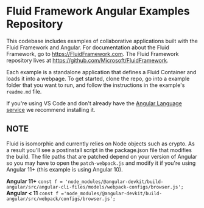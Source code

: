 # Fluid Framework Angular Examples Repository

This codebase includes examples of collaborative applications built with the Fluid Framework and Angular. For documentation about the Fluid Framework, go to https://FluidFramework.com. The Fluid Framework repository lives at https://github.com/Microsoft/FluidFramework.

Each example is a standalone application that defines a Fluid Container and loads it into a webpage. To get started, clone the repo, go into a
example folder that you want to run, and follow the instructions in the example's `readme.md` file.

If you're using VS Code and don't already have the [Angular Language service](https://marketplace.visualstudio.com/items?itemName=Angular.ng-template&WT.mc_id=m365-0000-dwahlin) we recommend installing it.

## NOTE

Fluid is isomorphic and currently relies on Node objects such as crypto. As a result you'll see a postinstall script in the package.json file that modifies the build. The file paths that are patched depend on your version of Angular so you may have to open the `patch-webpack.js` and modify it if you're using Angular 11+ (this example is using Angular 10).

**Angular 11+**     `const f = 'node_modules/@angular-devkit/build-angular/src/angular-cli-files/models/webpack-configs/browser.js';`
**Angular < 11**    `const f ='node_modules/@angular-devkit/build-angular/src/webpack/configs/browser.js';`

